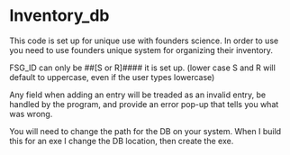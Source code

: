 # Inventory_db

This code is set up for unique use with founders science. In order to use you need to use founders unique system for organizing their inventory. 

FSG_ID can only be ##[S or R]#### it is set up. (lower case S and R will default to uppercase, even if the user types lowercase)

Any field when adding an entry will be treaded as an invalid entry, be handled by the program, and provide an error pop-up that tells you what was wrong. 

You will need to change the path for the DB on your system. When I build this for an exe I change the DB location, then create the exe. 
